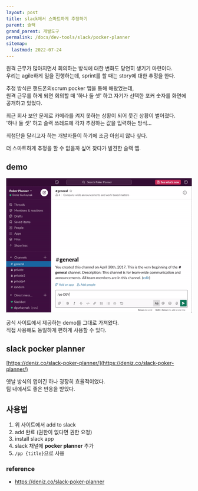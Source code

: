 ```yaml
---
layout: post
title: slack에서 스마트하게 추정하기
parent: 슬랙
grand_parent: 개발도구
permalink: /docs/dev-tools/slack/pocker-planner
sitemap:
  lastmod: 2022-07-24
---
```


원격 근무가 많아지면서 회의하는 방식에 대한 변화도 당연히 생기기 마련이다.  
우리는 agile하게 일을 진행하는데, sprint를 할 때는 story에 대한 추정을 한다.

추정 방식은 핸드폰의scrum pocker 앱을 통해 해왔었는데,  
원격 근무를 하게 되면 회의할 때 '하나 둘 셋' 하고 자기가 선택한 포커 숫자를 화면에 공개하고 있었다. 

최근 회사 보안 문제로 카메라를 켜지 못하는 상황이 되어 웃긴 상황이 벌어졌다.  
'하나 둘 셋' 하고 슬랙 쓰레드에 각자 추정하는 값을 입력하는 방식...

최첨단을 달리고자 하는 개발자들이 하기에 조금 아쉽지 않나 싶다.

더 스마트하게 추정을 할 수 없을까 싶어 찾다가 발견한 슬랙 앱.

## demo

![pocker](/images/post/dev-tools/slack/slack_pocker_planner.gif)

공식 사이트에서 제공하는 demo를 그대로 가져왔다.  
직접 사용해도 동일하게 편하게 사용할 수 있다.

## slack pocker planner

[https://deniz.co/slack-poker-planner/](https://deniz.co/slack-poker-planner/)

옛날 방식의 앱이긴 하나 굉장히 효율적이었다.  
팀 내에서도 좋은 반응을 받았다.

## 사용법

1. 위 사이트에서 add to slack
2. add 완료 (권한이 없다면 권한 요청)
3. install slack app
4. slack 채널에 **pocker planner** 추가
5. `/pp {title}`으로 사용



### reference

- https://deniz.co/slack-poker-planner